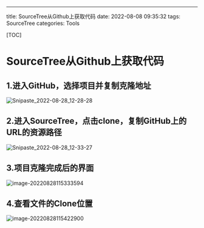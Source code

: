 ---
title: SourceTree从Github上获取代码
date: 2022-08-08 09:35:32
tags: SourceTree
categories: Tools




[TOC]



# SourceTree从Github上获取代码

## 1.进入GitHub，选择项目并复制克隆地址



![Snipaste_2022-08-28_12-28-28](C:\projects\blog\source\_posts\Snipaste_2022-08-28_12-28-28.png)

## 2.进入SourceTree，点击clone，复制GitHub上的URL的资源路径





![Snipaste_2022-08-28_12-33-27](C:\projects\blog\source\_posts\Snipaste_2022-08-28_12-33-27.png)

## 3.项目克隆完成后的界面



![image-20220828115333594](C:\projects\blog\source\_posts\image-20220828115333594.png)

## 4.查看文件的Clone位置



![image-20220828115422900](C:\projects\blog\source\_posts\image-20220828115422900.png)
